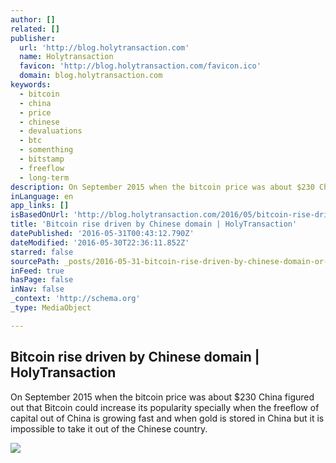 ```yaml
---
author: []
related: []
publisher:
  url: 'http://blog.holytransaction.com'
  name: Holytransaction
  favicon: 'http://blog.holytransaction.com/favicon.ico'
  domain: blog.holytransaction.com
keywords:
  - bitcoin
  - china
  - price
  - chinese
  - devaluations
  - btc
  - somenthing
  - bitstamp
  - freeflow
  - long-term
description: On September 2015 when the bitcoin price was about $230 China figured out that Bitcoin could increase its popularity specially when the freeflow of capital out of China is growing fast and when gold is stored in China but it is impossible to take it out of the Chinese country.
inLanguage: en
app_links: []
isBasedOnUrl: 'http://blog.holytransaction.com/2016/05/bitcoin-rise-driven-by-chinese-domain.html'
title: 'Bitcoin rise driven by Chinese domain | HolyTransaction'
datePublished: '2016-05-31T00:43:12.790Z'
dateModified: '2016-05-30T22:36:11.852Z'
starred: false
sourcePath: _posts/2016-05-31-bitcoin-rise-driven-by-chinese-domain-or-holytransaction.md
inFeed: true
hasPage: false
inNav: false
_context: 'http://schema.org'
_type: MediaObject

---
```

<article style=""><h1>Bitcoin rise driven by Chinese domain | HolyTransaction</h1><p>On September 2015 when the bitcoin price was about $230 China figured out that Bitcoin could increase its popularity specially when the freeflow of capital out of China is growing fast and when gold is stored in China but it is impossible to take it out of the Chinese country.</p><img src="https://3.bp.blogspot.com/-3k0dhuBotw8/V0y6CQX5i_I/AAAAAAAAAfc/6kiVcLVLUhw2SBNy2IyU2lk56yUM0ImRwCLcB/w1200-h630-p-nu/Untitled%2Bdesign.png" /></article>